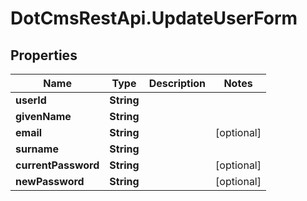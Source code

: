 # DotCmsRestApi.UpdateUserForm

## Properties

Name | Type | Description | Notes
------------ | ------------- | ------------- | -------------
**userId** | **String** |  | 
**givenName** | **String** |  | 
**email** | **String** |  | [optional] 
**surname** | **String** |  | 
**currentPassword** | **String** |  | [optional] 
**newPassword** | **String** |  | [optional] 


